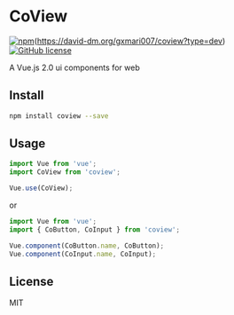 # CoView

[![npm](https://img.shields.io/npm/v/coview.svg?style=flat-square)](https://www.npmjs.com/package/coview)(https://david-dm.org/gxmari007/coview?type=dev)
[![GitHub license](https://img.shields.io/badge/license-MIT-blue.svg?style=flat-square)](https://raw.githubusercontent.com/gxmari007/coview/master/LICENSE)

A Vue.js 2.0 ui components for web

## Install

```` bash
npm install coview --save
````

## Usage

````javascript
import Vue from 'vue';
import CoView from 'coview';

Vue.use(CoView);
````

or

````javascript
import Vue from 'vue';
import { CoButton, CoInput } from 'coview';

Vue.component(CoButton.name, CoButton);
Vue.component(CoInput.name, CoInput);
````

## License

MIT
